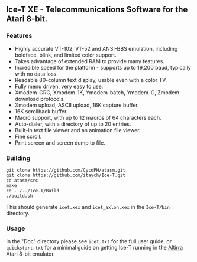## Ice-T XE - Telecommunications Software for the Atari 8-bit.

### Features
* Highly accurate VT-102, VT-52 and ANSI-BBS emulation, including boldface, blink, and limited color support.
* Takes advantage of extended RAM to provide many features.
* Incredible speed for the platform - supports up to 19,200 baud, typically with no data loss.
* Readable 80-column text display, usable even with a color TV.
* Fully menu driven, very easy to use.
* Xmodem-CRC, Xmodem-1K, Ymodem-batch, Ymodem-G, Zmodem download protocols.
* Xmodem upload, ASCII upload, 16K capture buffer.
* 16K scrollback buffer.
* Macro support, with up to 12 macros of 64 characters each.
* Auto-dialer, with a directory of up to 20 entries.
* Built-in text file viewer and an animation file viewer.
* Fine scroll.
* Print screen and screen dump to file.

### Building
    git clone https://github.com/CycoPH/atasm.git
    git clone https://github.com/itaych/Ice-T.git
    cd atasm/src
    make
    cd ../../Ice-T/Build
    ./build.sh
This should generate `icet.xex` and `icet_axlon.xex` in the `Ice-T/bin` directory.

### Usage
In the "Doc" directory please see `icet.txt` for the full user guide, or `quickstart.txt` for a minimal guide on getting Ice-T running in the [Altirra](https://www.virtualdub.org/altirra.html)  Atari 8-bit emulator.
